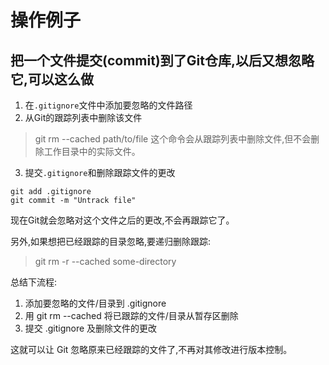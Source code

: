 <!--
 * @Description: 
 * @Author: zhengfei.tan
 * @Date: 2023-09-06 23:39:38
 * @FilePath: \VitePress\docs\Git\操作示例.md
 * @LastEditors: zhengfei.tan
 * @LastEditTime: 2023-09-07 00:14:50
-->
# 操作例子

## 把一个文件提交(commit)到了Git仓库,以后又想忽略它,可以这么做


1. 在`.gitignore`文件中添加要忽略的文件路径
2. 从Git的跟踪列表中删除该文件
> git rm --cached path/to/file
这个命令会从跟踪列表中删除文件,但不会删除工作目录中的实际文件。
3. 提交`.gitignore`和删除跟踪文件的更改

```
git add .gitignore
git commit -m "Untrack file"
```

现在Git就会忽略对这个文件之后的更改,不会再跟踪它了。

另外,如果想把已经跟踪的目录忽略,要递归删除跟踪:

> git rm -r --cached some-directory

总结下流程:

1. 添加要忽略的文件/目录到 .gitignore
2. 用 git rm --cached 将已跟踪的文件/目录从暂存区删除
3. 提交 .gitignore 及删除文件的更改

这就可以让 Git 忽略原来已经跟踪的文件了,不再对其修改进行版本控制。
